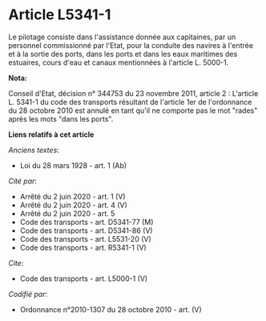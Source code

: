 # Article L5341-1

Le pilotage consiste dans l'assistance donnée aux capitaines, par un personnel commissionné par l'Etat, pour la conduite des
navires à l'entrée et à la sortie des ports, dans les ports et dans les eaux maritimes des estuaires, cours d'eau et canaux
mentionnées à l'article L. 5000-1.

**Nota:**

Conseil d'Etat, décision n° 344753 du 23 novembre 2011, article 2 : L'article L. 5341-1 du code des transports résultant de
l'article 1er de l'ordonnance du 28 octobre 2010 est annulé en tant qu'il ne comporte pas le mot "rades" après les mots "dans
les ports".

**Liens relatifs à cet article**

_Anciens textes_:

  - Loi du 28 mars 1928 - art. 1 (Ab)

_Cité par_:

  - Arrêté du 2 juin 2020 - art. 1 (V)
  - Arrêté du 2 juin 2020 - art. 4 (V)
  - Arrêté du 2 juin 2020 - art. 5
  - Code des transports - art. D5341-77 (M)
  - Code des transports - art. D5341-86 (V)
  - Code des transports - art. L5531-20 (V)
  - Code des transports - art. R5341-1 (V)

_Cite_:

  - Code des transports - art. L5000-1 (V)

_Codifié par_:

  - Ordonnance n°2010-1307 du 28 octobre 2010 - art. (V)
